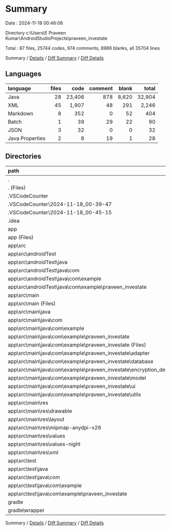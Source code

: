 # Summary

Date : 2024-11-18 00:46:08

Directory c:\\Users\\E Praveen Kumar\\AndroidStudioProjects\\praveen_investate

Total : 87 files,  25744 codes, 974 comments, 8986 blanks, all 35704 lines

Summary / [Details](details.md) / [Diff Summary](diff.md) / [Diff Details](diff-details.md)

## Languages
| language | files | code | comment | blank | total |
| :--- | ---: | ---: | ---: | ---: | ---: |
| Java | 28 | 23,406 | 878 | 8,620 | 32,904 |
| XML | 45 | 1,907 | 48 | 291 | 2,246 |
| Markdown | 8 | 352 | 0 | 52 | 404 |
| Batch | 1 | 39 | 29 | 22 | 90 |
| JSON | 3 | 32 | 0 | 0 | 32 |
| Java Properties | 2 | 8 | 19 | 1 | 28 |

## Directories
| path | files | code | comment | blank | total |
| :--- | ---: | ---: | ---: | ---: | ---: |
| . | 87 | 25,744 | 974 | 8,986 | 35,704 |
| . (Files) | 2 | 42 | 47 | 22 | 111 |
| .VSCodeCounter | 10 | 354 | 0 | 52 | 406 |
| .VSCodeCounter\\2024-11-18_00-39-47 | 5 | 163 | 0 | 26 | 189 |
| .VSCodeCounter\\2024-11-18_00-45-15 | 5 | 191 | 0 | 26 | 217 |
| .idea | 8 | 85 | 0 | 0 | 85 |
| app | 66 | 25,258 | 926 | 8,911 | 35,095 |
| app (Files) | 1 | 30 | 0 | 0 | 30 |
| app\\src | 65 | 25,228 | 926 | 8,911 | 35,065 |
| app\\src\\androidTest | 1 | 15 | 6 | 5 | 26 |
| app\\src\\androidTest\\java | 1 | 15 | 6 | 5 | 26 |
| app\\src\\androidTest\\java\\com | 1 | 15 | 6 | 5 | 26 |
| app\\src\\androidTest\\java\\com\\example | 1 | 15 | 6 | 5 | 26 |
| app\\src\\androidTest\\java\\com\\example\\praveen_investate | 1 | 15 | 6 | 5 | 26 |
| app\\src\\main | 63 | 25,204 | 915 | 8,903 | 35,022 |
| app\\src\\main (Files) | 1 | 46 | 0 | 6 | 52 |
| app\\src\\main\\java | 26 | 23,382 | 867 | 8,612 | 32,861 |
| app\\src\\main\\java\\com | 26 | 23,382 | 867 | 8,612 | 32,861 |
| app\\src\\main\\java\\com\\example | 26 | 23,382 | 867 | 8,612 | 32,861 |
| app\\src\\main\\java\\com\\example\\praveen_investate | 26 | 23,382 | 867 | 8,612 | 32,861 |
| app\\src\\main\\java\\com\\example\\praveen_investate (Files) | 1 | 61 | 3 | 14 | 78 |
| app\\src\\main\\java\\com\\example\\praveen_investate\\adapter | 5 | 666 | 40 | 113 | 819 |
| app\\src\\main\\java\\com\\example\\praveen_investate\\database | 1 | 80 | 4 | 18 | 102 |
| app\\src\\main\\java\\com\\example\\praveen_investate\\encryption_decryption | 1 | 67 | 26 | 25 | 118 |
| app\\src\\main\\java\\com\\example\\praveen_investate\\model | 4 | 254 | 5 | 74 | 333 |
| app\\src\\main\\java\\com\\example\\praveen_investate\\ui | 13 | 22,202 | 789 | 8,351 | 31,342 |
| app\\src\\main\\java\\com\\example\\praveen_investate\\utils | 1 | 52 | 0 | 17 | 69 |
| app\\src\\main\\res | 36 | 1,776 | 48 | 285 | 2,109 |
| app\\src\\main\\res\\drawable | 7 | 251 | 0 | 14 | 265 |
| app\\src\\main\\res\\layout | 20 | 1,396 | 18 | 264 | 1,678 |
| app\\src\\main\\res\\mipmap-anydpi-v26 | 2 | 12 | 0 | 0 | 12 |
| app\\src\\main\\res\\values | 3 | 99 | 3 | 6 | 108 |
| app\\src\\main\\res\\values-night | 1 | 4 | 3 | 0 | 7 |
| app\\src\\main\\res\\xml | 3 | 14 | 24 | 1 | 39 |
| app\\src\\test | 1 | 9 | 5 | 3 | 17 |
| app\\src\\test\\java | 1 | 9 | 5 | 3 | 17 |
| app\\src\\test\\java\\com | 1 | 9 | 5 | 3 | 17 |
| app\\src\\test\\java\\com\\example | 1 | 9 | 5 | 3 | 17 |
| app\\src\\test\\java\\com\\example\\praveen_investate | 1 | 9 | 5 | 3 | 17 |
| gradle | 1 | 5 | 1 | 1 | 7 |
| gradle\\wrapper | 1 | 5 | 1 | 1 | 7 |

Summary / [Details](details.md) / [Diff Summary](diff.md) / [Diff Details](diff-details.md)